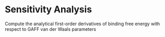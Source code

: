 # Sensitivity Analysis

Compute the analytical first-order derivatives of binding free energy with respect to GAFF van der Waals parameters
